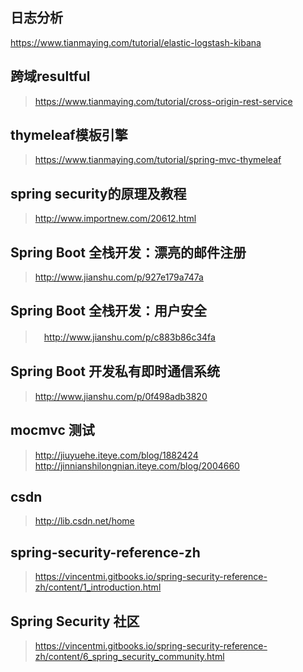 ## 日志分析
https://www.tianmaying.com/tutorial/elastic-logstash-kibana
## 跨域resultful
> https://www.tianmaying.com/tutorial/cross-origin-rest-service
## thymeleaf模板引擎
> https://www.tianmaying.com/tutorial/spring-mvc-thymeleaf
## spring security的原理及教程
> http://www.importnew.com/20612.html
## Spring Boot 全栈开发：漂亮的邮件注册
> http://www.jianshu.com/p/927e179a747a
## Spring Boot 全栈开发：用户安全
>　http://www.jianshu.com/p/c883b86c34fa
## Spring Boot 开发私有即时通信系统
> http://www.jianshu.com/p/0f498adb3820
## mocmvc 测试
> http://jiuyuehe.iteye.com/blog/1882424
> http://jinnianshilongnian.iteye.com/blog/2004660
## csdn
> http://lib.csdn.net/home
## spring-security-reference-zh
> https://vincentmi.gitbooks.io/spring-security-reference-zh/content/1_introduction.html
## Spring Security 社区
> https://vincentmi.gitbooks.io/spring-security-reference-zh/content/6_spring_security_community.html

